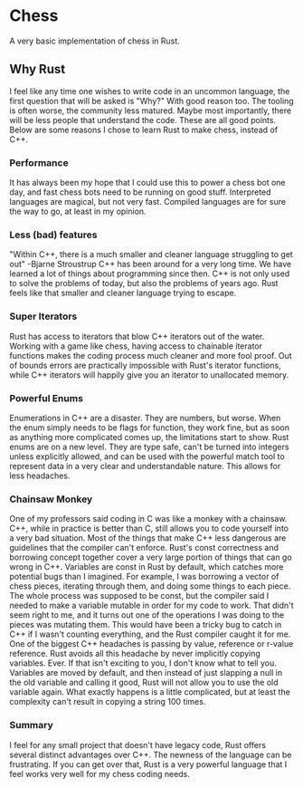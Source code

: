 # Chess
A very basic implementation of chess in Rust.

## Why Rust
I feel like any time one wishes to write code in an uncommon language, the first question that will be asked is "Why?" With good reason too. The tooling is often worse, the community less matured. Maybe most importantly, there will be less people that understand the code. These are all good points. Below are some reasons I chose to learn Rust to make chess, instead of C++.

### Performance
It has always been my hope that I could use this to power a chess bot one day, and fast chess bots need to be running on good stuff. Interpreted languages are magical, but not very fast. Compiled languages are for sure the way to go, at least in my opinion.

### Less (bad) features
"Within C++, there is a much smaller and cleaner language struggling to get out" -Bjarne Stroustrup
C++ has been around for a very long time. We have learned a lot of things about programming since then. C++ is not only used to solve the problems of today, but also the problems of years ago. Rust feels like that smaller and cleaner language trying to escape.

### Super Iterators
Rust has access to iterators that blow C++ iterators out of the water. Working with a game like chess, having access to chainable iterator functions makes the coding process much cleaner and more fool proof. Out of bounds errors are practically impossible with Rust's iterator functions, while C++ iterators will happily give you an iterator to unallocated memory.

### Powerful Enums
Enumerations in C++ are a disaster. They are numbers, but worse. When the enum simply needs to be flags for function, they work fine, but as soon as anything more complicated comes up, the limitations start to show. Rust enums are on a new level. They are type safe, can't be turned into integers unless explicitly allowed, and can be used with the powerful match tool to represent data in a very clear and understandable nature. This allows for less headaches.

### Chainsaw Monkey
One of my professors said coding in C was like a monkey with a chainsaw. C++, while in practice is better than C, still allows you to code yourself into a very bad situation. Most of the things that make C++ less dangerous are guidelines that the compiler can't enforce. Rust's const correctness and borrowing concept together cover a very large portion of things that can go wrong in C++.
Variables are const in Rust by default, which catches more potential bugs than I imagined. For example, I was borrowing a vector of chess pieces, iterating through them, and doing some things to each piece. The whole process was supposed to be const, but the compiler said I needed to make a variable mutable in order for my code to work. That didn't seem right to me, and it turns out one of the operations I was doing to the pieces was mutating them. This would have been a tricky bug to catch in C++ if I wasn't counting everything, and the Rust compiler caught it for me.
One of the biggest C++ headaches is passing by value, reference or r-value reference. Rust avoids all this headache by never implicitly copying variables. Ever. If that isn't exciting to you, I don't know what to tell you. Variables are moved by default, and then instead of just slapping a null in the old variable and calling it good, Rust will not allow you to use the old variable again. What exactly happens is a little complicated, but at least the complexity can't result in copying a string 100 times.

### Summary
I feel for any small project that doesn't have legacy code, Rust offers several distinct advantages over C++. The newness of the language can be frustrating. If you can get over that, Rust is a very powerful language that I feel works very well for my chess coding needs.
